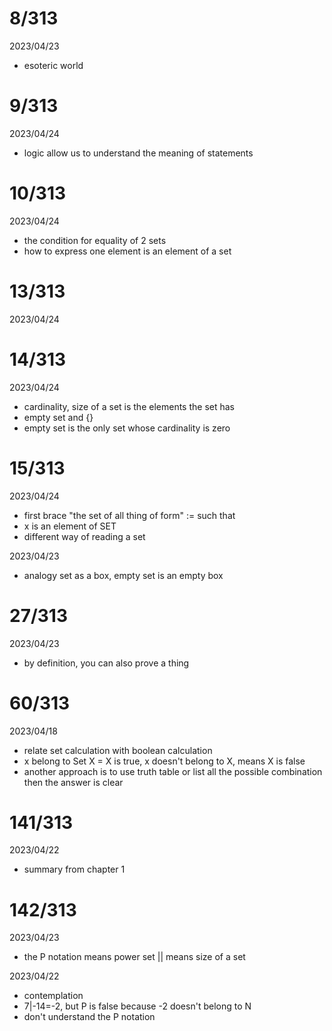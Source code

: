 # 8/313

2023/04/23

- esoteric world


# 9/313

2023/04/24

- logic allow us to understand the meaning of statements


# 10/313

2023/04/24

- the condition for equality of 2 sets
- how to express one element is an element of a set

# 13/313

2023/04/24

# 14/313

2023/04/24

- cardinality, size of a set is the elements the set has
- empty set and {}
- empty set is the only set whose cardinality is zero

# 15/313

2023/04/24

- first brace "the set of all thing of form" := such that
- x is an element of SET
- different way of reading a set

2023/04/23

- analogy set as a box, empty set is an empty box

# 27/313

2023/04/23

- by definition, you can also prove a thing


# 60/313

2023/04/18

- relate set calculation with boolean calculation
- x belong to Set X = X is true, x doesn't belong to X, means X is false
- another approach is to use truth table or list all the possible combination then the answer is clear

# 141/313

2023/04/22

- summary from chapter 1


# 142/313

2023/04/23

- the P notation means power set || means size of a set

2023/04/22

- contemplation
- 7|-14=-2, but P is false because -2 doesn't belong to N
- don't understand the P notation

